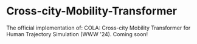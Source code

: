 # Cross-city-Mobility-Transformer
The official implementation of: COLA: Cross-city Mobility Transformer for Human Trajectory Simulation (WWW '24). Coming soon!
